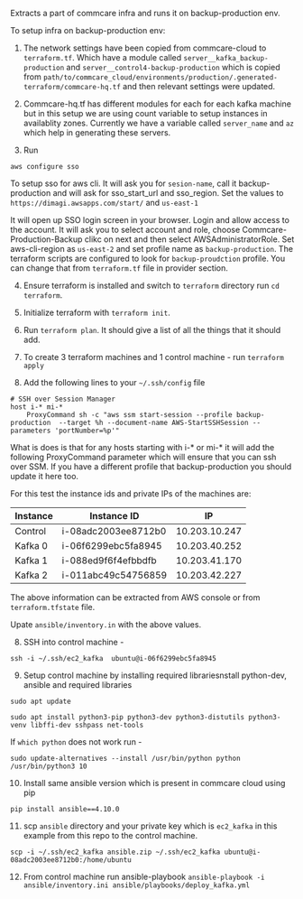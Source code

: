 Extracts a part of commcare infra and runs it on backup-production env.

To setup infra on backup-production env:
1. The network settings have been copied from commcare-cloud to `terraform.tf`. Which have a module called `server__kafka_backup-production` and `server__control4-backup-production` which is copied from `path/to/commcare_cloud/environments/production/.generated-terraform/commcare-hq.tf` and then relevant settings were updated.

2. Commcare-hq.tf has different modules for each for each kafka machine but in this setup we are using count variable to setup instances in availablity zones. Currently we have a variable called `server_name` and `az` which help in generating these servers.

3. Run 

```
aws configure sso
```
To setup sso for aws cli. It will ask you for `sesion-name`, call it backup-production and will ask for sso_start_url and sso_region. Set the values to `https://dimagi.awsapps.com/start/` and `us-east-1`

It will open up SSO login screen in your browser. Login and allow access to the account.
It will ask you to select account and role, choose Commcare-Production-Backup clikc on next and then select AWSAdministratorRole. Set aws-cli-region as `us-east-2` and set profile name as `backup-production`. The terraform scripts are configured to look for `backup-proudction` profile. You can change that from `terraform.tf` file in provider section.

4. Ensure terraform is installed and switch to `terraform` directory run `cd terraform`.

5. Initialize terraform with `terraform init`.

5. Run `terraform plan`. It should give a list of all the things that it should add.

6. To create 3 terraform machines and 1 control machine -  run `terraform apply`

7. Add the following lines to your `~/.ssh/config` file
```
# SSH over Session Manager
host i-* mi-*
    ProxyCommand sh -c "aws ssm start-session --profile backup-production  --target %h --document-name AWS-StartSSHSession --parameters 'portNumber=%p'"
```
What is does is that for any hosts starting with i-* or mi-* it will add the following ProxyCommand parameter which will ensure that you can ssh over SSM. If you have a different profile that backup-production you should update it here too.

For this test the instance ids and private IPs of the machines are:

| Instance   | Instance ID          | IP       |
|---|---|---|
| Control    | i-08adc2003ee8712b0  | 10.203.10.247 |
| Kafka 0    | i-06f6299ebc5fa8945  | 10.203.40.252 |
| Kafka 1    | i-088ed9f6f4efbbdfb  | 10.203.41.170 |
| Kafka 2    | i-011abc49c54756859  | 10.203.42.227 |

The above information can be extracted from AWS console or from `terraform.tfstate` file.

Upate `ansible/inventory.in` with the above values.

8. SSH into control machine - 

```
ssh -i ~/.ssh/ec2_kafka  ubuntu@i-06f6299ebc5fa8945
```

9. Setup control machine by installing required librariesnstall python-dev, ansible and required libraries

```
sudo apt update

sudo apt install python3-pip python3-dev python3-distutils python3-venv libffi-dev sshpass net-tools
```

If `which python` does not work run - 
```
sudo update-alternatives --install /usr/bin/python python /usr/bin/python3 10
```

10. Install same ansible version which is present in commcare cloud using pip
```
pip install ansible==4.10.0
```

11. scp `ansible` directory and your private key which is `ec2_kafka` in this example from this repo to the control machine.
```
scp -i ~/.ssh/ec2_kafka ansible.zip ~/.ssh/ec2_kafka ubuntu@i-08adc2003ee8712b0:/home/ubuntu
```

12. From control machine run ansible-playbook `ansible-playbook -i ansible/inventory.ini ansible/playbooks/deploy_kafka.yml`
